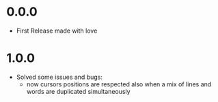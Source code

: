 # 0.0.0
- First Release made with love

# 1.0.0
- Solved some issues and bugs:  
  - now cursors positions are respected also when a mix of lines and words are duplicated simultaneously
